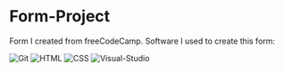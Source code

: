 # Form-Project
Form I created from freeCodeCamp. Software I used to create this form: 

![Git](https://img.shields.io/badge/git-F05032?style=for-the-badge&logo=git&logoColor=white)
![HTML](https://img.shields.io/badge/HTML5-E34F26?style=for-the-badge&logo=html5&logoColor=white)
![CSS](https://img.shields.io/badge/CSS3-1572B6?style=for-the-badge&logo=css3&logoColor=white)
![Visual-Studio](https://img.shields.io/badge/Visual%20Studio-5C2D91?style=for-the-badge&logo=visual-studio&logoColor=white)
